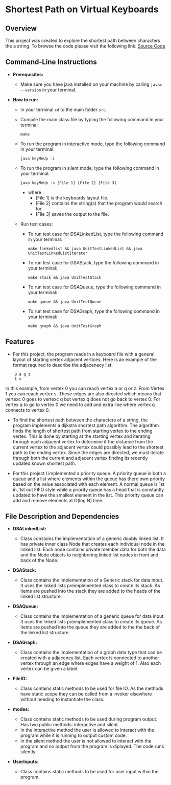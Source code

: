 # Shortest Path on Virtual Keyboards

## Overview
This project was created to explore the shortest path between characters the a string.
To browse the code please visit the following link: [Source Code](https://github.com/NasehR/VirtualKeyboards/tree/main/src)

## Command-Line Instructions
* **Prerequisites:**
    * Make sure you have java installed on your machine by calling `javac --version` in your terminal.

* **How to run:**
    * In your terminal `cd` to the main folder `src`.

    
    * Compile the main class file by typing the following command in your terminal:
        ```
        make
        ```

    * To run the program in interactive mode, type the following command in your terminal:
        ```
        java keyMeUp -i
        ```

    * To run the program in silent mode, type the following command in your terminal:
        ```
        java keyMeUp -s [File 1] [File 2] [File 3]
        ```
        * where :
            * [File 1] is the keyboards layout file.
            * [File 2] contains the string(s) that the program would search for.
            * [File 3] saves the output to the file.

    * Run test cases:
        * To run test case for DSALinkedList, type the following command in your terminal:
            ```
            make linkedlist && java UnitTestLinkedList && java UnitTestLinkedListIterator
            ```
        * To run test case for DSAStack, type the following command in your terminal:
            ```
            make stack && java UnitTestStack
            ```
        * To run test case for DSAQueue, type the following command in your terminal: 
            ```
            make queue && java UnitTestQueue
            ```
        * To run test case for DSAGraph, type the following command in your terminal: 
            ```
            make graph && java UnitTestGraph
            ```

## Features
- For this project, the program reads in a keyboard file with a general layout of starting vertex adjacent vertices.
Here is an example of the format required to describe the adjacenecy list:
```
    0 a q z
    1 s
```
In this example, from vertex 0 you can reach vertex a or q or z. From Vertex 1 you can reach vertex s. These edges are also directed which means that vertexc 0 goes to vertexc q but vertex q does not go back to vertex 0. For vertex q to go to vertex 0 we need to add and extra line where vertex q connects to vertex 0.

- To find the shortest path between the characters of a string, the program implements a dijkstra shortest path algorithm. The algorithm finds the length of shortest path from starting vertex to the ending vertex. This is done by starting at the starting vertex and iterating through each adjacent vertex to determine if the distance from the current vertex to the adjacent vertex could possibly lead to the shortest path to the ending vertex. Since the edges are directed, we must iterate through both the current and adjacent vertex finding its recently updated known shortest path.

- For this project I implemented a priority queue. A priority queue is both a queue and a list where elements within the queue has there own priority based on the value associated with each element. A normal queue is 1st in, 1st out FIFO style while a priority queue has a head that is constantly updated to have the smallest element in the list. This priority queue can add and remove elements at O(log N) time.

## File Description and Dependencies
* **DSALinkedList:**

    * Class constains the implementation of a generic doubly linked list. It has private inner class Node that creates each individual node in the linked list. Each node contains private member data for both the data and the Node objects to neighboring linked list nodes in front and back of the Node. 

* **DSAStack:**

    * Class contains the implementation of a Generic stack for data input. It uses the linked lists preimplemented class to create its stack. As items are pushed into the stack they are added to the heads of the linked list structure.

* **DSAQueue:**

    * Class contains the implementation of a generic queue for data input. It uses the linked lists preimplemented class to create its queue. As items are pushed into the queue they are added to the the back of the linked list structure.

* **DSAGraph:**

    * Class contains the implementation of a graph data type that can be created with a adjacency list. Each vertex is connected to another vertex through an edge where edges have a weight of 1. Also each vertex can be given a label.

* **FileIO:**

    * Class contains static methods to be used for file IO. As the methods have static scope they can be called from a invoker elsewhere without needing to instantiate the class.

* **modes:**

    * Class contains static methods to be used during program output. Has two public methods: interactive and silent.
    * In the interactive method the user is allowed to interact with the program while it is running to output custom code.
    * In the silent method the user is not allowed to interact with the program and no output from the program is diplayed. The code runs silently.

* **UserInputs:**

    * Class contains static methods to be used for user input within the program.

